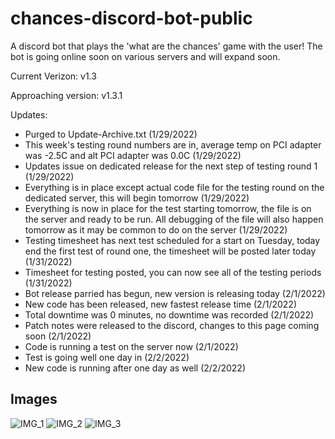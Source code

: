 # chances-discord-bot-public
A discord bot that plays the 'what are the chances' game with the user! The bot is going online soon on various servers and will expand soon.

Current Verizon: v1.3

Approaching version: v1.3.1

Updates:
- Purged to Update-Archive.txt (1/29/2022)
- This week's testing round numbers are in, average temp on PCI adapter was -2.5C and alt PCI adapter was 0.0C (1/29/2022)
- Updates issue on dedicated release for the next step of testing round 1 (1/29/2022)
- Everything is in place except actual code file for the testing round on the dedicated server, this will begin tomorrow (1/29/2022)
- Everything is now in place for the test starting tomorrow, the file is on the server and ready to be run. All debugging of the file will also happen tomorrow as it may be common to do on the server (1/29/2022)
- Testing timesheet has next test scheduled for a start on Tuesday, today end the first test of round one, the timesheet will be posted later today (1/31/2022)
- Timesheet for testing posted, you can now see all of the testing periods (1/31/2022)
- Bot release parried has begun, new version is releasing today (2/1/2022)
- New code has been released, new fastest release time (2/1/2022)
- Total downtime was 0 minutes, no downtime was recorded (2/1/2022)
- Patch notes were released to the discord, changes to this page coming soon (2/1/2022)
- Code is running a test on the server now (2/1/2022)
- Test is going well one day in (2/2/2022)
- New code is running after one day as well (2/2/2022)

## Images


![IMG_1](https://user-images.githubusercontent.com/68622369/152055608-7f0e1b1b-c4b0-4c67-b02e-4c07848b415e.png)
![IMG_2](https://user-images.githubusercontent.com/68622369/152055616-fdf35a26-7a49-436a-a552-330369f4faa6.png)
![IMG_3](https://user-images.githubusercontent.com/68622369/152055622-c574f0c2-9e56-4d66-9e65-bf76ccbabfdb.png)
